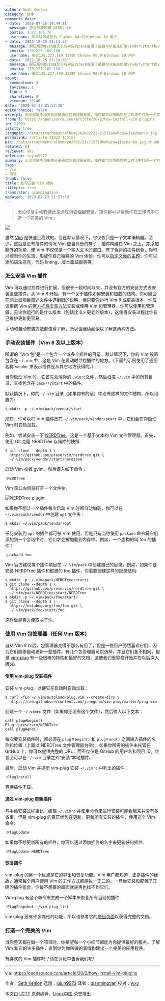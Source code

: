 ```yaml
---
author: Seth Kenlon
category: 技术
comments_data:
- date: '2020-07-25 19:49:11'
  message: 那当然要吹爆 NERDtree
  postip: 1.87.186.76
  username: 来自陕西咸阳的 Chrome 84.0|Windows 10 用户
- date: '2022-10-25 21:14:33'
  message: 解压版的gvim目录下有对应的pack目录！直接可以在这新建vendor\start和vendor\opt文件夹！直接将解压后的插件选择性地放到其中一个文件夹即可！
  postip: 120.227.189.188
  username: 来自120.227.189.188的 Chrome 98.0|Windows 10 用户
- date: '2022-10-25 21:14:36'
  message: 解压版的gvim目录下有对应的pack目录！直接可以在这新建vendor\start和vendor\opt文件夹！直接将解压后的插件选择性地放到其中一个文件夹即可！
  postip: 120.227.189.188
  username: 来自120.227.189.188的 Chrome 98.0|Windows 10 用户
count:
  commentnum: 3
  favtimes: 1
  likes: 0
  sharetimes: 0
  viewnum: 16146
date: '2020-02-23 21:57:30'
editorchoice: false
excerpt: 无论你是手动安装还是通过包管理器安装，插件都可以帮助你在工作流中打造一个完美的 Vim 。
fromurl: https://opensource.com/article/20/2/how-install-vim-plugins
id: 11923
islctt: true
largepic: /data/attachment/album/202002/23/215719kwhqzwwj1ezoen6o.jpg
permalink: /article-11923-1.html
pic: /data/attachment/album/202002/23/215719kwhqzwwj1ezoen6o.jpg.thumb.jpg
related: []
reviewer: wxy
selector: lujun9972
summary: 无论你是手动安装还是通过包管理器安装，插件都可以帮助你在工作流中打造一个完美的 Vim 。
tags:
- Vim
- 插件
thumb: false
title: 如何安装 Vim 插件
titlepic: true
translator: qianmingtian
updated: '2020-02-23 21:57:30'
---
```



> 
> 无论你是手动安装还是通过包管理器安装，插件都可以帮助你在工作流中打造一个完美的 Vim 。
> 
> 
> 


![](/data/attachment/album/202002/23/215719kwhqzwwj1ezoen6o.jpg)


虽然 [Vim](https://www.vim.org/) 是快速且高效的，但在默认情况下，它仅仅只是一个文本编辑器。至少，这就是没有插件的情况 Vim 应当具备的样子，插件构建在 Vim 之上，并添加额外的功能，使 Vim 不仅仅是一个输入文本的窗口。有了合适的插件组合，你可以控制你的生活，形成你自己独特的 Vim 体验。你可以[自定义你的主题](https://opensource.com/article/19/12/colors-themes-vim)，你可以添加语法高亮，代码 linting，版本跟踪器等等。


### 怎么安装 Vim 插件


Vim 可以通过插件进行扩展，但很长一段时间以来，并没有官方的安装方式去安装这些插件。从 Vim 8 开始，有一个关于插件如何安装和加载的结构。你可能会在网上或项目自述文件中遇到旧的说明，但只要你运行 Vim 8 或更高版本，你应该根据 Vim 的[官方插件安装方法](https://github.com/vim/vim/blob/03c3bd9fd094c1aede2e8fe3ad8fd25b9f033053/runtime/doc/repeat.txt#L515)安装或使用 Vim 包管理器。你可以使用包管理器，无论你运行的是什么版本（包括比 8.x 更老的版本），这使得安装过程比你自己维护更新更容易。


手动和自动安装方法都值得了解，所以请继续阅读以了解这两种方法。


### 手动安装插件（Vim 8 及以上版本）


所谓的 “Vim 包”是一个包含一个或多个插件的目录。默认情况下，你的 Vim 设置包含在 `~/.vim` 中，这是 Vim 在启动时寻找插件的地方。（下面的示例使用了通用名称 `vendor` 来表示插件是从其它地方获得的。）


当你启动 Vim 时，它首先处理你的 `.vimrc`文件，然后扫描 `~/.vim` 中的所有目录，查找包含在 `pack/*/start` 中的插件。


默认情况下，你的 `~/.vim` 目录（如果你有的话）中没有这样的文件结构，所以设置为:



```
$ mkdir -p ~/.vim/pack/vendor/start
```

现在，你可以将 Vim 插件放在 `~/.vim/pack/vendor/start` 中，它们会在你启动 Vim 时自动加载。


例如，尝试安装一下 [NERDTree](https://github.com/preservim/nerdtree)，这是一个基于文本的 Vim 文件管理器。首先，使用 Git 克隆 NERDTree 存储库的快照:



```
$ git clone --depth 1 \
  https://github.com/preservim/nerdtree.git \
  ~/.vim/pack/vendor/start/nerdtree
```

启动 Vim 或者 gvim，然后键入如下命令：



```
:NERDTree
```

Vim 窗口左侧将打开一个文件树。


![NERDTree plugin](/data/attachment/album/202002/23/215736m48y99rsrj949jsy.jpg "NERDTree plugin")


如果你不想让一个插件每次启动 Vim 时都自动加载，你可以在 `~/.vim/pack/vendor` 中创建 `opt` 文件夹：



```
$ mkdir ~/.vim/pack/vendor/opt
```

任何安装到 `opt` 的插件都可被 Vim 使用，但是只有当你使用 `packadd` 命令将它们添加到一个会话中时，它们才会被加载到内存中。例如，一个虚构的叫 foo 的插件：



```
:packadd foo
```

Vim 官方建议每个插件项目在 `~/.Vim/pack` 中创建自己的目录。例如，如果你要安装 NERDTree 插件和假想的 foo 插件，你需要创建这样的目录结构:



```
$ mkdir -p ~/.vim/pack/NERDTree/start/
$ git clone --depth 1 \
  https://github.com/preservim/nerdtree.git \
  ~/.vim/pack/NERDTree/start/NERDTree
$ mkdir -p ~/.vim/pack/foo/start/
$ git clone --depth 1 \
  https://notabug.org/foo/foo.git \
  ~/.vim/pack/foo/start/foo
```

这样做是否方便取决于你。


### 使用 Vim 包管理器（任何 Vim 版本）


自从 Vim 8 以后，包管理器变得不那么有用了，但是一些用户仍然喜欢它们，因为它们能够自动更新一些插件。有几个包管理器可供选择，并且它们各不相同，但是 [vim-plug](https://github.com/junegunn/vim-plug) 有一些很棒的特性和最好的文档，这使我们很容易开始并在以后深入研究。


#### 使用 vim-plug 安装插件


安装 vim-plug，以便它在启动时自动加载：



```
$ curl -fLo ~/.vim/autoload/plug.vim --create-dirs \
  https://raw.githubusercontent.com/junegunn/vim-plug/master/plug.vim
```

创建一个 `~/.vimrc` 文件（如果你还没有这个文件），然后输入以下文本：



```
call plug#begin()
Plug 'preservim/NERDTree'
call plug#end()
```

每次要安装插件时，都必须在 `plug＃begin()` 和 `plug＃end()` 之间输入插件的名称和位置（上面以 NERDTree 文件管理器为例）。如果你所需的插件未托管在 GitHub 上，你可以提供完整的 URL，而不仅仅是 GitHub 的用户名和项目 ID。你甚至可以在 `~/.vim` 目录之外“安装”本地插件。


最后，启动 Vim 并提示 vim-plug 安装 `~/.vimrc` 中列出的插件：



```
:PlugInstall
```

等待插件下载。


#### 通过 vim-plug 更新插件


与手动安装过程相比，编辑 `~/.vimrc` 并使用命令来进行安装可能看起来并没有多省事，但是 vim-plug 的真正优势在更新。更新所有安装的插件，使用这个 Vim 命令:



```
:PlugUpdate
```

如果你不想更新所有的插件，你可以通过添加插件的名字来更新任何插件:



```
:PlugUpdate NERDTree
```

#### 恢复插件


vim-plug 的另一个优点是它的导出和恢复功能。Vim 用户都知道，正是插件的缘故，通常每个用户使用 Vim 的工作方式都是独一无二的。一旦你安装和配置了正确的插件组合，你最不想要的局面就是再也找不到它们。


Vim-plug 有这个命令来生成一个脚本来恢复所有当前的插件:



```
:PlugSnapshot ~/vim-plug.list
```

vim-plug 还有许多其他的功能，所以请参考它的[项目页面](https://github.com/junegunn/vim-plug)以获得完整的文档。


### 打造一个完美的 Vim


当你整天都在做一个项目时，你希望每一个小细节都能为你提供最好的服务。了解 Vim 和它的许多插件，直到你为你所做的事情构建出一个完美的应用程序。


有喜欢的 Vim 插件吗？请在评论中告诉我们吧!




---


via: <https://opensource.com/article/20/2/how-install-vim-plugins>


作者：[Seth Kenlon](https://opensource.com/users/seth) 选题：[lujun9972](https://github.com/lujun9972) 译者：[qianmingtian](https://github.com/qianmingtian) 校对：[wxy](https://github.com/wxy)


本文由 [LCTT](https://github.com/LCTT/TranslateProject) 原创编译，[Linux中国](https://linux.cn/) 荣誉推出